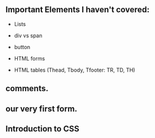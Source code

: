 ## Important Elements I haven't covered:

-   Lists

*   div vs span

*   button

*   HTML forms

*   HTML tables (Thead, Tbody, Tfooter: TR, TD, TH)

## comments.

## our very first form.

## Introduction to CSS
